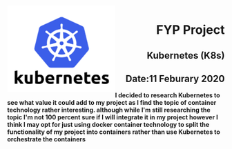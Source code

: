 <img align="left" width="250" height="200" src="./kubernetes.png">

<h1 align="right"><b>FYP Project</h1>
<h2 align="right">Kubernetes (K8s)</h2>
<h2 align="right">Date:11 Feburary 2020</h2>

I decided to research Kubernetes to see what value it could add to my project as I find the topic of container technology rather interesting.  although while I'm still researching the topic I'm not 100 percent sure if I will integrate it in my project however I think I may opt for just using docker container technology to split the functionality of my project into containers rather than use Kubernetes to orchestrate the containers 
